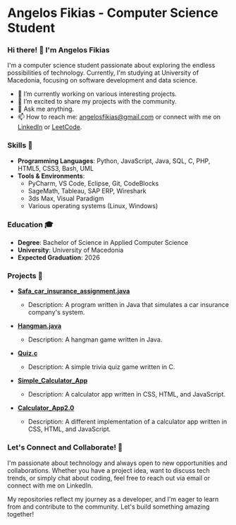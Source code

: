 # Angelos Fikias - Computer Science Student

### Hi there! 👋 I'm Angelos Fikias

I'm a computer science student passionate about exploring the endless possibilities of technology. Currently, I'm studying at University of Macedonia, focusing on software development and data science.

- 🌱 I’m currently working on various interesting projects.
- 🔭 I’m excited to share my projects with the community.
- 💬 Ask me anything.
- 📫 How to reach me: [angelosfikias@gmail.com](mailto:angelosfikias@gmail.com) or connect with me on [LinkedIn](https://www.linkedin.com/in/angelos-fikias-bb2761294/) or [LeetCode](https://leetcode.com/u/angelosfikias/).

### Skills 🚀

- **Programming Languages**: Python, JavaScript, Java, SQL, C, PHP, HTML5, CSS3, Bash, UML
- **Tools & Environments**:
  - PyCharm, VS Code, Eclipse, Git, CodeBlocks
  - SageMath, Tableau, SAP ERP, Wireshark
  - 3ds Max, Visual Paradigm
  - Various operating systems (Linux, Windows)

### Education 🎓

- **Degree**: Bachelor of Science in Applied Computer Science
- **University**: University of Macedonia
- **Expected Graduation**: 2026

### Projects 🌟

- **[Safa_car_insurance_assignment.java](https://github.com/AngelosFikias0/Safa_car_insurance_assignment.java)**
  - Description: A program written in Java that simulates a car insurance company's system.

- **[Hangman.java](https://github.com/AngelosFikias0/Hangman.java)**
  - Description: A hangman game written in Java.

- **[Quiz.c](https://github.com/AngelosFikias0/Quiz.c)**
  - Description: A simple trivia quiz game written in C.

- **[Simple_Calculator_App](https://github.com/AngelosFikias0/Simple_Calculator_App)**
  - Description: A calculator app written in CSS, HTML, and JavaScript.

- **[Calculator_App2.0](https://github.com/AngelosFikias0/Calculator_App2.0)**
  - Description: A different implementation of a calculator app written in CSS, HTML, and JavaScript.

### Let's Connect and Collaborate! 🤝

I'm passionate about technology and always open to new opportunities and collaborations. Whether you have a project idea, want to discuss tech trends, or simply chat about coding, feel free to reach out via email or connect with me on LinkedIn.

My repositories reflect my journey as a developer, and I'm eager to learn from and contribute to the community. Let's build something amazing together!
